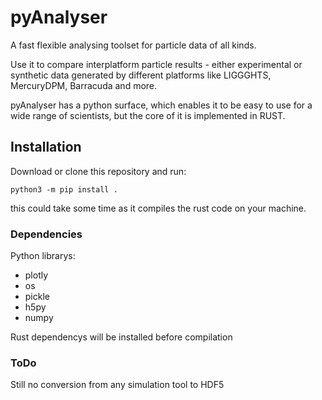 # pyAnalyser

A fast flexible analysing toolset for particle data of all kinds.

Use it to compare interplatform particle results - either experimental
or synthetic data generated by different platforms like LIGGGHTS, MercuryDPM, 
Barracuda and more. 

pyAnalyser has a python surface, which enables it to be easy to use for a wide range of 
scientists, but the core of it is implemented in RUST. 


## Installation

Download or clone this repository and run:

    python3 -m pip install .

this could take some time as it compiles the rust code on your machine. 

### Dependencies

Python librarys:
  - plotly
  - os
  - pickle
  - h5py
  - numpy

Rust dependencys will be installed before compilation



### ToDo
Still no conversion from any simulation tool to HDF5 
